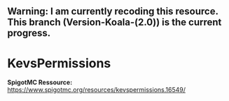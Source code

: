 ## Warning: I am currently recoding this resource. This branch (Version-Koala-(2.0)) is the current progress.  

# KevsPermissions
**SpigotMC Ressource:** https://www.spigotmc.org/resources/kevspermissions.16549/